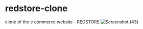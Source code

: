 # redstore-clone
 clone of the e commerce website - REDSTORE
![Screenshot (43)](https://user-images.githubusercontent.com/57484845/144984974-65b6bf71-18ff-454e-919c-e3ba22e6e57a.png)
